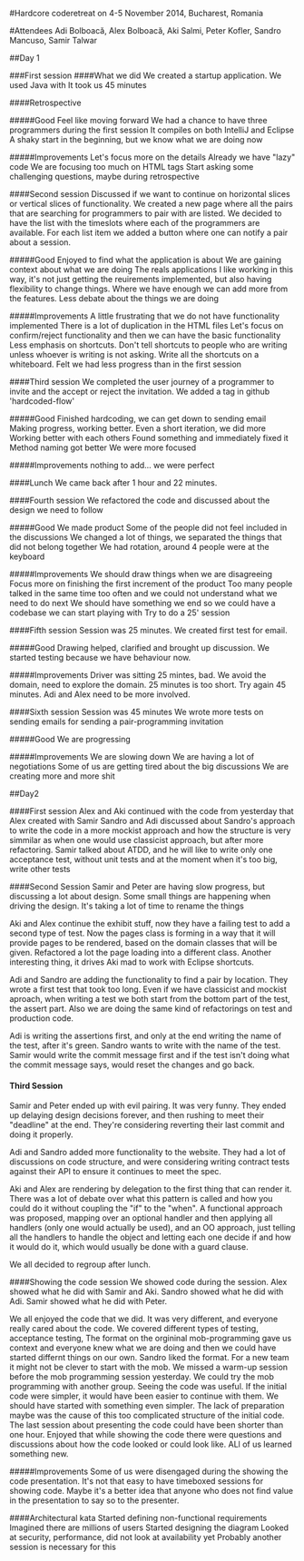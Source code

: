 #Hardcore coderetreat on 4-5 November 2014, Bucharest, Romania

#Attendees
Adi Bolboacă, Alex Bolboacă, Aki Salmi, Peter Kofler, Sandro Mancuso, Samir Talwar

##Day 1

###First session
####What we did
We created a startup application. We used Java with 
It took us 45 minutes

####Retrospective

#####Good
Feel like moving forward
We had a chance to have three programmers during the first session
It compiles on both IntelliJ and Eclipse
A shaky start in the beginning, but we know what we are doing now

#####Improvements
Let's focus more on the details
Already we have "lazy" code
We are focusing too much on HTML tags
Start asking some challenging questions, maybe during retrospective


####Second session
Discussed if we want to continue on horizontal slices or vertical slices of functionality. 
We created a new page where all the pairs that are searching for programmers to pair with are listed. We decided to have the list with the timeslots where each of the programmers are available. For each list item we added a button where one can notify a pair about a session.

#####Good
Enjoyed to find what the application is about 
We are gaining context about what we are doing
The reals applications I like working in this way, it's not just getting the reuirements implemented, but also having flexibility to change things. Where we have enough we can add more from the features.
Less debate about the things we are doing

#####Improvements
A little frustrating that we do not have functionality implemented
There is a lot of duplication in the HTML files
Let's focus on confirm/reject functionality and then we can have the basic functionality
Less emphasis on shortcuts. Don't tell shortcuts to people who are writing unless whoever is writing is not asking.
Write all the shortcuts on a whiteboard.
Felt we had less progress than in the first session


####Third session
We completed the user journey of a programmer to invite and the accept or reject the invitation.
We added a tag in github 'hardcoded-flow'

#####Good
Finished hardcoding, we can get down to sending email
Making progress, working better. 
Even a short iteration, we did more
Working better with each others
Found something and immediately fixed it
Method naming got better
We were more focused

#####Improvements
nothing to add... we were perfect

####Lunch
We came back after 1 hour and 22 minutes.

####Fourth session
We refactored the code and discussed about the design we need to follow

#####Good
We made product
Some of the people did not feel included in the discussions
We changed a lot of things, we separated the things that did not belong together
We had rotation, around 4 people were at the keyboard

#####Improvements
We should draw things when we are disagreeing
Focus more on finishing the first increment of the product
Too many people talked in the same time too often and we could not understand what we need to do next
We should have something we end so we could have a codebase we can start playing with
Try to do a 25' session

####Fifth session
Session was 25 minutes. We created first test for email.

#####Good
Drawing helped, clarified and brought up discussion.
We started testing because we have behaviour now.

#####Improvements
Driver was sitting 25 mintes, bad.
We avoid the domain, need to explore the domain.
25 minutes is too short. Try again 45 minutes.
Adi and Alex need to be more involved.


####Sixth session
Session was 45 minutes
We wrote more tests on sending emails for sending a pair-programming invitation

#####Good
We are progressing

#####Improvements
We are slowing down
We are having a lot of negotiations
Some of us are getting tired about the big discussions
We are creating more and more shit


##Day2

####First session
Alex and Aki continued with the code from yesterday that Alex created with Samir
Sandro and Adi discussed about Sandro's approach to write the code in a more mockist approach and how the structure is very simmilar as when one would use classicist approach, but after more refactoring. 
Samir talked about ATDD, and he will like to write only one acceptance test, without unit tests and at the moment when it's too big, write other tests

####Second Session
Samir and Peter are having slow progress, but discussing a lot about design. Some small things are happening when driving the design. It's taking a lot of time to rename the things

Aki and Alex continue the exhibit stuff, now they have a failing test to add a second type of test. Now the pages class is forming in a way that it will provide pages to be rendered, based on the domain classes that will be given. Refactored a lot the page loading into a different class. Another interesting thing, it drives Aki mad to work with Eclipse shortcuts.

Adi and Sandro are adding the functionality to find a pair by location. They wrote a first test that took too long. Even if we have classicist and mockist aproach, when writing a test we both start from the bottom part of the test, the assert part. Also we are doing the same kind of refactorings on test and production code.

Adi is writing the assertions first, and only at the end writing the name of the test, after it's green. Sandro wants to write with the name of the test. Samir would write the commit message first and if the test isn't doing what the commit message says, would reset the changes and go back.

#### Third Session
Samir and Peter ended up with evil pairing. It was very funny. They ended up delaying design decisions forever, and then rushing to meet their "deadline" at the end. They're considering reverting their last commit and doing it properly.

Adi and Sandro added more functionality to the website. They had a lot of discussions on code structure, and were considering writing contract tests against their API to ensure it continues to meet the spec.

Aki and Alex are rendering by delegation to the first thing that can render it. There was a lot of debate over what this pattern is called and how you could do it without coupling the "if" to the "when". A functional approach was proposed, mapping over an optional handler and then applying all handlers (only one would actually be used), and an OO approach, just telling all the handlers to handle the object and letting each one decide if and how it would do it, which would usually be done with a guard clause.

We all decided to regroup after lunch.

####Showing the code session
We showed code during the session. Alex showed what he did with Samir and Aki. Sandro showed what he did with Adi. Samir showed what he did with Peter.

We all enjoyed the code that we did. It was very different, and everyone really cared about the code.
We covered different types of testing, acceptance testing, 
The format on the orgininal mob-programming gave us context and everyone knew what we are doing and then we could have started differnt things on our own. Sandro liked the format.
For a new team it might not be clever to start with the mob.
We missed a warm-up session before the mob programming session yesterday. 
We could try the mob programming with another group. 
Seeing the code was useful.
If the initial code were simpler, it would have been easier to continue with them. We should have started with something even simpler. The lack of preparation maybe was the cause of this too complicated structure of the initial code.
The last session about presenting the code could have been shorter than one hour.
Enjoyed that while showing the code there were questions and discussions about how the code looked or could look like. ALl of us learned something new.

#####Improvements
Some of us were disengaged during the showing the code presentation.
It's not that easy to have timeboxed sessions for showing code. Maybe it's a better idea that anyone who does not find value in the presentation to say so to the presenter.

####Architectural kata
Started defining non-functional requirements
Imagined there are millions of users
Started designing the diagram
Looked at security, performance, did not look at availability yet
Probably another session is necessary for this
